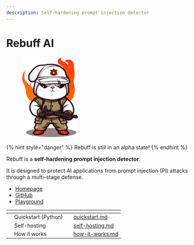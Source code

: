 ```yaml
---
description: Self-hardening prompt injection detector
---
```


# Rebuff AI

<figure><img src=".gitbook/assets/willem_a_simple_mascot_for_a_defense_company_fire_white_backgro_8da30536-6c6f-4207-abf4-9fb6f8d3663c (1).png" alt="" width="150"><figcaption></figcaption></figure>

{% hint style="danger" %}
Rebuff is still in an alpha state!
{% endhint %}

Rebuff is a **self-hardening prompt injection detector**.

It is designed to protect AI applications from prompt injection (PI) attacks through a multi-stage defense.

* [Homepage](https://rebuff.ai/)
* [GitHub](https://github.com/woop/rebuff)
* [Playground](https://playground.rebuff.ai/)



<table data-view="cards"><thead><tr><th></th><th></th><th></th><th data-hidden data-card-target data-type="content-ref"></th></tr></thead><tbody><tr><td></td><td>Quickstart (Python)</td><td></td><td><a href="quickstart.md">quickstart.md</a></td></tr><tr><td></td><td>Self-hosting</td><td></td><td><a href="self-hosting.md">self-hosting.md</a></td></tr><tr><td></td><td>How it works</td><td></td><td><a href="how-it-works.md">how-it-works.md</a></td></tr></tbody></table>
